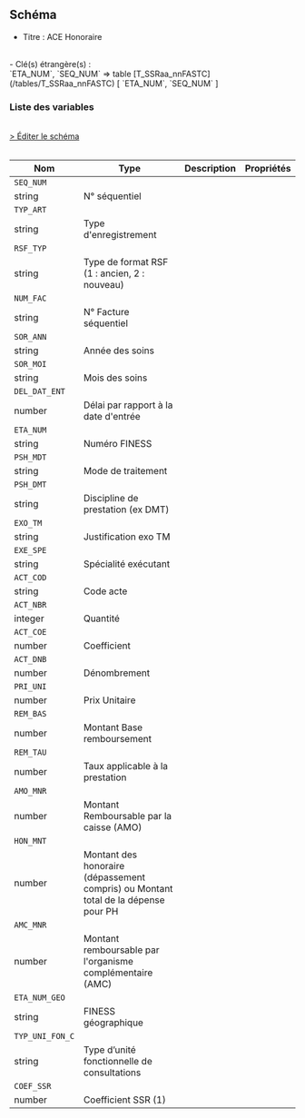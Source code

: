 ## Schéma

- Titre : ACE Honoraire
<br />
- Clé(s) étrangère(s) : <br />
`ETA_NUM`, `SEQ_NUM` => table [T_SSRaa_nnFASTC](/tables/T_SSRaa_nnFASTC) [ `ETA_NUM`, `SEQ_NUM` ]<br />

### Liste des variables
<br />
<div>
    <a href="https://gitlab.com/healthdatahub/schema-snds/edit/master/schemas/PMSI/PMSI%20SSR/T_SSRaa_nnFCSTC.json"  
    arget="_blank" rel="noopener noreferrer">> Éditer le schéma</a>
    <OutboundLink />
</div>
<br />

Nom|Type|Description|Propriétés
-|-|-|-
`SEQ_NUM`|
string|N° séquentiel||
`TYP_ART`|
string|Type d&#x27;enregistrement||
`RSF_TYP`|
string|Type de format RSF (1 : ancien, 2 : nouveau)||
`NUM_FAC`|
string|N° Facture séquentiel||
`SOR_ANN`|
string|Année des soins||
`SOR_MOI`|
string|Mois des soins||
`DEL_DAT_ENT`|
number|Délai par rapport à la date d&#x27;entrée||
`ETA_NUM`|
string|Numéro FINESS||
`PSH_MDT`|
string|Mode de traitement||
`PSH_DMT`|
string|Discipline de prestation (ex DMT)||
`EXO_TM`|
string|Justification exo TM||
`EXE_SPE`|
string|Spécialité exécutant||
`ACT_COD`|
string|Code acte||
`ACT_NBR`|
integer|Quantité||
`ACT_COE`|
number|Coefficient||
`ACT_DNB`|
number|Dénombrement||
`PRI_UNI`|
number|Prix Unitaire||
`REM_BAS`|
number|Montant Base remboursement||
`REM_TAU`|
number|Taux applicable à la prestation||
`AMO_MNR`|
number|Montant Remboursable par la caisse (AMO)||
`HON_MNT`|
number|Montant des honoraire (dépassement compris) ou Montant total de la dépense pour PH||
`AMC_MNR`|
number|Montant remboursable par l&#x27;organisme complémentaire (AMC)||
`ETA_NUM_GEO`|
string|FINESS géographique||
`TYP_UNI_FON_C`|
string|Type d’unité fonctionnelle de consultations||
`COEF_SSR`|
number|Coefficient SSR (1)||

